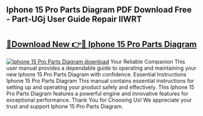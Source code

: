 ## Iphone 15 Pro Parts Diagram PDF Download Free - Part-UGj User Guide Repair IlWRT

# <h2><a href="http://dfifq4.blite.top/?on=Iphone+15+Pro+Parts+Diagram">🔗Download New 👉🔴 Iphone 15 Pro Parts Diagram</a></h2>

[![Iphone 15 Pro Parts Diagram download](https://i.imgur.com/lujVjoI.png)](http://dfifq4.blite.top/?on=Iphone+15+Pro+Parts+Diagram)
Your Reliable Companion This user manual provides a dependable guide to operating and maintaining your new Iphone 15 Pro Parts Diagram with confidence. Essential Instructions Iphone 15 Pro Parts Diagram This manual contains essential instructions for setting up and operating your product safely and effectively. This Iphone 15 Pro Parts Diagram features a powerful engine and innovative features for exceptional performance. Thank You for Choosing Us! We appreciate your trust and support Iphone 15 Pro Parts Diagram.

